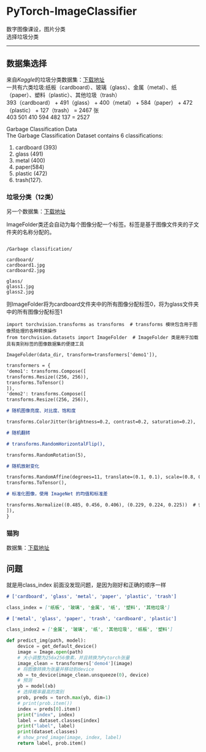 # PyTorch-ImageClassifier

数字图像课设，图片分类  
选择垃圾分类

---

## 数据集选择

来自*Kaggle*的垃圾分类数据集：[下载地址](https://www.kaggle.com/datasets/asdasdasasdas/garbage-classification/code)  
一共有六类垃圾:纸板（cardboard）、玻璃（glass）、金属（metal）、纸（paper）、塑料（plastic）、其他垃圾（trash）  
393（cardboard） + 491（glass） + 400（metal） + 584（paper） + 472（plastic） + 127（trash） = 2467 张  
403 501 410 594 482 137 = 2527

Garbage Classification Data  
The Garbage Classification Dataset contains 6 classifications:

1. cardboard (393)
2. glass (491)
3. metal (400)
4. paper(584)
5. plastic (472)
6. trash(127).

### 垃圾分类（12类）

另一个数据集：[下载地址](https://www.kaggle.com/datasets/mostafaabla/garbage-classification)

ImageFolder类还会自动为每个图像分配一个标签。标签是基于图像文件夹的子文件夹的名称分配的。

```

/Garbage classification/

cardboard/
cardboard1.jpg
cardboard2.jpg

glass/
glass1.jpg
glass2.jpg
```

则ImageFolder将为cardboard文件夹中的所有图像分配标签0，将为glass文件夹中的所有图像分配标签1

```
import torchvision.transforms as transforms  # transforms 模块包含用于图像预处理的各种转换操作
from torchvision.datasets import ImageFolder  # ImageFolder 类是用于加载具有类别标签的图像数据集的便捷工具

ImageFolder(data_dir, transform=transformers['demo1']),
```

```markdown
transformers = {
'demo1': transforms.Compose([
transforms.Resize((256, 256)),
transforms.ToTensor()
]),
'demo2': transforms.Compose([
transforms.Resize((256, 256)),

# 随机图像亮度、对比度、饱和度

transforms.ColorJitter(brightness=0.2, contrast=0.2, saturation=0.2),

# 随机翻转

# transforms.RandomHorizontalFlip(),

transforms.RandomRotation(5),

# 随机放射变化

transforms.RandomAffine(degrees=11, translate=(0.1, 0.1), scale=(0.8, 0.8)),
transforms.ToTensor(),

# 标准化图像，使用 ImageNet 的均值和标准差

transforms.Normalize((0.485, 0.456, 0.406), (0.229, 0.224, 0.225))  # 归一化
]),
}
```

### 猫狗

数据集：[下载地址](https://www.kaggle.com/datasets/lizhensheng/-2000/discussion)

## 问题

就是用class_index 前面没发现问题，是因为刚好和正确的顺序一样

```markdown
# ['cardboard', 'glass', 'metal', 'paper', 'plastic', 'trash']

class_index = ['纸板', '玻璃', '金属', '纸', '塑料', '其他垃圾']

# ['metal', 'glass', 'paper', 'trash', 'cardboard', 'plastic']

class_index2 = ['金属', '玻璃', '纸', '其他垃圾', '纸板', '塑料']
```

```python
def predict_img(path, model):
    device = get_default_device()
    image = Image.open(path)
    # 大小调整为256x256像素，并且转换为Pytorch张量
    image_clean = transformers['demo4'](image)
    # 将图像转换为张量并移动到device
    xb = to_device(image_clean.unsqueeze(0), device)
    # 预测
    yb = model(xb)
    # 选择概率最高的类别
    prob, preds = torch.max(yb, dim=1)
    # print(prob.item())
    index = preds[0].item()
    print("index", index)
    label = dataset.classes[index]
    print("label", label)
    print(dataset.classes)
    # show_pred_image(image, index, label)
    return label, prob.item()
```